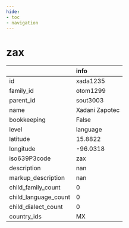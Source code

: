 ```yaml
---
hide:
- toc
- navigation
---
```

# zax
|                      | info           |
|:---------------------|:---------------|
| id                   | xada1235       |
| family_id            | otom1299       |
| parent_id            | sout3003       |
| name                 | Xadani Zapotec |
| bookkeeping          | False          |
| level                | language       |
| latitude             | 15.8822        |
| longitude            | -96.0318       |
| iso639P3code         | zax            |
| description          | nan            |
| markup_description   | nan            |
| child_family_count   | 0              |
| child_language_count | 0              |
| child_dialect_count  | 0              |
| country_ids          | MX             |